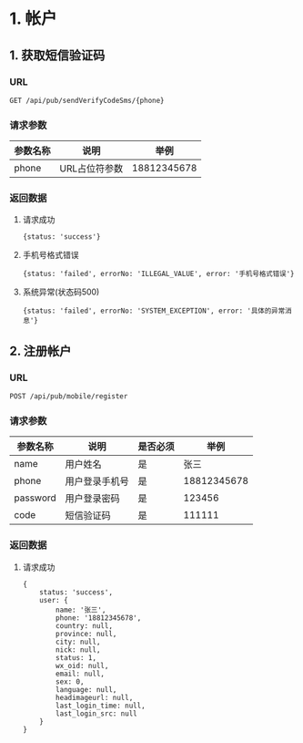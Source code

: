 # 1. 帐户
## 1. 获取短信验证码
### URL
`GET /api/pub/sendVerifyCodeSms/{phone}`

### 请求参数

| 参数名称 | 说明 | 举例 |
| -------- | ---- | ---- |
| phone | URL占位符参数 | 18812345678 |

### 返回数据

1. 请求成功

    ```
    {status: 'success'}
    ```

2. 手机号格式错误

    ```
    {status: 'failed', errorNo: 'ILLEGAL_VALUE', error: '手机号格式错误'}
    ```

3. 系统异常(状态码500)

    ```
    {status: 'failed', errorNo: 'SYSTEM_EXCEPTION', error: '具体的异常消息'}
    ```

## 2. 注册帐户
### URL
`POST /api/pub/mobile/register`

### 请求参数

| 参数名称 | 说明 |  是否必须 |举例 |
| -------- | ---- | --------- | --- |
| name | 用户姓名 | 是 | 张三 |
| phone | 用户登录手机号 | 是 | 18812345678 |
| password | 用户登录密码 | 是 | 123456 |
| code | 短信验证码 | 是 | 111111 |

### 返回数据
1. 请求成功

    ```
    {
        status: 'success',
        user: {
            name: '张三',
            phone: '18812345678',
            country: null,
            province: null,
            city: null,
            nick: null,
            status: 1,
            wx_oid: null,
            email: null,
            sex: 0,
            language: null,
            headimageurl: null,
            last_login_time: null,
            last_login_src: null
        }
    }
    ```


